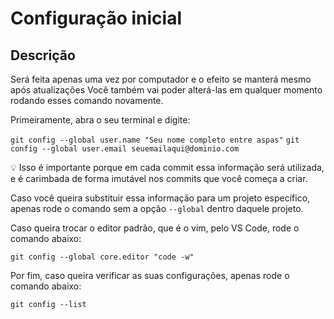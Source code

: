 # Configuração inicial

## Descrição

Será feita apenas uma vez por computador e o efeito se manterá mesmo após atualizações
Você também vai poder alterá-las em qualquer momento rodando esses comando novamente.

Primeiramente, abra o seu terminal e digite:

`git config --global user.name "Seu nome completo entre aspas"`
`git config --global user.email seuemailaqui@dominio.com`

💡 Isso é importante porque em cada commit essa informação será utilizada, e é carimbada de forma imutável nos commits que você começa a criar.

Caso você queira substituir essa informação para um projeto específico, apenas rode o comando sem a opção `--global` dentro daquele projeto.

Caso queira trocar o editor padrão, que é o vim, pelo VS Code, rode o comando abaixo:

`git config --global core.editor "code -w"`

Por fim, caso queira verificar as suas configurações, apenas rode o comando abaixo:

`git config --list`
